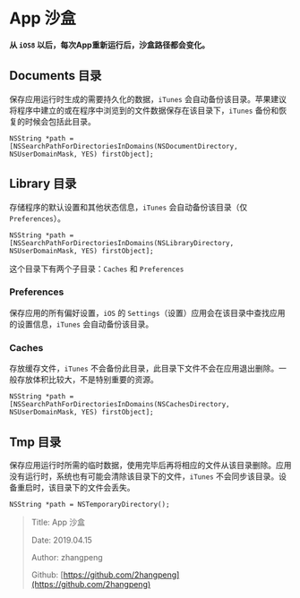 # App 沙盒

**从 `iOS8` 以后，每次App重新运行后，沙盒路径都会变化。**

## Documents 目录

保存应用运行时生成的需要持久化的数据，`iTunes` 会自动备份该目录。苹果建议将程序中建立的或在程序中浏览到的文件数据保存在该目录下，`iTunes` 备份和恢复的时候会包括此目录。

```text
NSString *path = [NSSearchPathForDirectoriesInDomains(NSDocumentDirectory, NSUserDomainMask, YES) firstObject];
```

## Library 目录

存储程序的默认设置和其他状态信息，`iTunes` 会自动备份该目录（仅`Preferences`）。

```text
NSString *path = [NSSearchPathForDirectoriesInDomains(NSLibraryDirectory, NSUserDomainMask, YES) firstObject];
```

这个目录下有两个子目录：`Caches` 和 `Preferences`

### Preferences

保存应用的所有偏好设置，`iOS` 的 `Settings`（设置）应用会在该目录中查找应用的设置信息，`iTunes` 会自动备份该目录。

### Caches

存放缓存文件，`iTunes` 不会备份此目录，此目录下文件不会在应用退出删除。一般存放体积比较大，不是特别重要的资源。

```text
NSString *path = [NSSearchPathForDirectoriesInDomains(NSCachesDirectory, NSUserDomainMask, YES) firstObject];
```

## Tmp 目录

保存应用运行时所需的临时数据，使用完毕后再将相应的文件从该目录删除。应用没有运行时，系统也有可能会清除该目录下的文件，`iTunes` 不会同步该目录。设备重启时，该目录下的文件会丢失。

```text
NSString *path = NSTemporaryDirectory();
```

> Title: App 沙盒
>
> Date: 2019.04.15
>
> Author: zhangpeng
>
> Github: [https://github.com/2hangpeng](https://github.com/2hangpeng)

